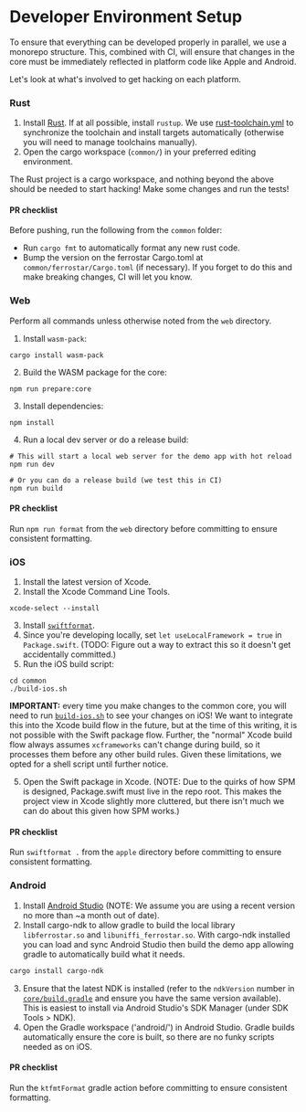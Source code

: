 # Developer Environment Setup

To ensure that everything can be developed properly in parallel,
we use a monorepo structure.
This, combined with CI, will ensure that changes in the core must be immediately reflected in platform code
like Apple and Android.

Let's look at what's involved to get hacking on each platform.

### Rust

1. Install [Rust](https://www.rust-lang.org/).
   If at all possible, install `rustup`.
   We use [rust-toolchain.yml](common/rust-toolchain.yml)
   to synchronize the toolchain and install targets automatically
   (otherwise you will need to manage toolchains manually).
2. Open the cargo workspace (`common/`) in your preferred editing environment. 

The Rust project is a cargo workspace,
and nothing beyond the above should be needed to start hacking!
Make some changes and run the tests!

#### PR checklist

Before pushing, run the following from the `common` folder:

* Run `cargo fmt` to automatically format any new rust code.
* Bump the version on the ferrostar Cargo.toml at `common/ferrostar/Cargo.toml` (if necessary).
  If you forget to do this and make breaking changes, CI will let you know.

### Web

Perform all commands unless otherwise noted from the `web` directory.

1. Install `wasm-pack`:

```shell
cargo install wasm-pack
```

2. Build the WASM package for the core:

```shell
npm run prepare:core
```

3. Install dependencies:

```shell
npm install
```

4. Run a local dev server or do a release build:

```shell
# This will start a local web server for the demo app with hot reload
npm run dev

# Or you can do a release build (we test this in CI)
npm run build
```

#### PR checklist

Run `npm run format` from the `web` directory before committing
to ensure consistent formatting.

### iOS

1. Install the latest version of Xcode.
2. Install the Xcode Command Line Tools.

```shell
xcode-select --install
```

3. Install [`swiftformat`](https://github.com/nicklockwood/SwiftFormat).
4. Since you're developing locally, set `let useLocalFramework = true` in `Package.swift`.
   (TODO: Figure out a way to extract this so it doesn't get accidentally committed.) 
5. Run the iOS build script:

```shell
cd common
./build-ios.sh
```

**IMPORTANT:** every time you make changes to the common core,
you will need to run [`build-ios.sh`](common/build-ios.sh) to see your changes on iOS!
We want to integrate this into the Xcode build flow in the future,
but at the time of this writing,
it is not possible with the Swift package flow.
Further, the "normal" Xcode build flow always assumes `xcframeworks` can't change during build,
so it processes them before any other build rules.
Given these limitations, we opted for a shell script until further notice.

5. Open the Swift package in Xcode.
   (NOTE: Due to the quirks of how SPM is designed,
   Package.swift must live in the repo root.
   This makes the project view in Xcode slightly more cluttered,
   but there isn't much we can do about this given how SPM works.)

#### PR checklist

Run `swiftformat .` from the `apple` directory before committing
to ensure consistent formatting.

### Android

1. Install [Android Studio](https://developer.android.com/studio) (NOTE: We assume you are using a recent version no more than ~a month out of date).
2. Install cargo-ndk to allow gradle to build the local library `libferrostar.so` and `libuniffi_ferrostar.so`. 
   With cargo-ndk installed you can load and sync Android Studio then build the demo app allowing gradle to 
   automatically build what it needs.

```sh
cargo install cargo-ndk
```

3. Ensure that the latest NDK is installed
   (refer to the `ndkVersion` number in [`core/build.gradle`](android/core/build.gradle)
   and ensure you have the same version available).
   This is easiest to install via Android Studio's SDK Manager (under SDK Tools > NDK).
4. Open the Gradle workspace ('android/') in Android Studio.
   Gradle builds automatically ensure the core is built,
   so there are no funky scripts needed as on iOS.

#### PR checklist

Run the `ktfmtFormat` gradle action before committing to ensure consistent formatting.
